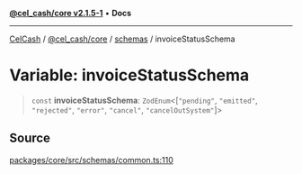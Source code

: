 [**@cel_cash/core v2.1.5-1**](../../README.md) • **Docs**

***

[CelCash](../../../../README.md) / [@cel\_cash/core](../../README.md) / [schemas](../README.md) / invoiceStatusSchema

# Variable: invoiceStatusSchema

> `const` **invoiceStatusSchema**: `ZodEnum`\<[`"pending"`, `"emitted"`, `"rejected"`, `"error"`, `"cancel"`, `"cancelOutSystem"`]\>

## Source

[packages/core/src/schemas/common.ts:110](https://github.com/Pyxlab/celcash/blob/9dbc7013720b05f34ded33140fbf1d827b403eea/packages/core/src/schemas/common.ts#L110)
